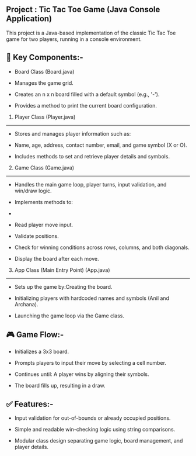 Project : Tic Tac Toe Game (Java Console Application)
------------------------------------------------------
This project is a Java-based implementation of the classic Tic Tac Toe game for two players, running in a console environment.

📌 Key Components:-
-------------------
* Board Class (Board.java)

* Manages the game grid.

* Creates an n x n board filled with a default symbol (e.g., '-').

* Provides a method to print the current board configuration.

1) Player Class (Player.java)
------------------------------
* Stores and manages player information such as:

* Name, age, address, contact number, email, and game symbol (X or O).

* Includes methods to set and retrieve player details and symbols.

2) Game Class (Game.java)
--------------------------
* Handles the main game loop, player turns, input validation, and win/draw logic.

* Implements methods to:
* 
* Read player move input.

* Validate positions.

* Check for winning conditions across rows, columns, and both diagonals.

* Display the board after each move.

3) App Class (Main Entry Point) (App.java)
------------------------------------------
* Sets up the game by:Creating the board.

* Initializing players with hardcoded names and symbols (Anil and Archana).

* Launching the game loop via the Game class.


🎮 Game Flow:-
---------------
* Initializes a 3x3 board.

* Prompts players to input their move by selecting a cell number.

* Continues until: A player wins by aligning their symbols.

* The board fills up, resulting in a draw.


✅ Features:-
--------------
* Input validation for out-of-bounds or already occupied positions.

* Simple and readable win-checking logic using string comparisons.

* Modular class design separating game logic, board management, and player details.

